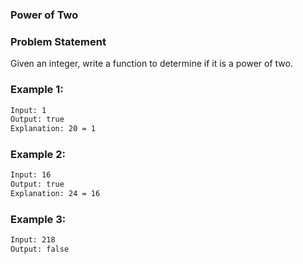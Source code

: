 ### Power of Two

### Problem Statement
Given an integer, write a function to determine if it is a power of two.

### Example 1:
```bash
Input: 1
Output: true 
Explanation: 20 = 1
```

### Example 2:
```bash
Input: 16
Output: true
Explanation: 24 = 16
```

### Example 3:
```bash
Input: 218
Output: false
```
